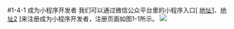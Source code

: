 #1-4-1 成为小程序开发者
我们可以通过微信公众平台里的小程序入口[ [地址1](https://mp.weixin.qq.com/cgi-bin/wx)、[地址2](https://mp.weixin.qq.com/cgi-bin/wxhttps://mp.weixin.qq.com/wxopen/waregister?action=step1) ]来注册成为小程序开发者，注册页面如图1-1所示。
![](/assets/图1-1.png)